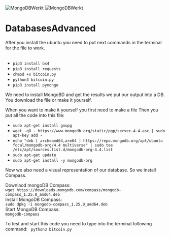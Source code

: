 ![MongoDBWerkt](https://user-images.githubusercontent.com/79083840/109400704-6ee56400-794a-11eb-97c4-77d7b02acdcf.PNG)
![MongoDBWerkt](https://user-images.githubusercontent.com/79083840/109400714-799ff900-794a-11eb-8911-112bda6df0b9.PNG)
# DatabasesAdvanced
After you install the ubuntu you need to put next commands in the terminal for the file to work.<br>
<br>
- `pip3 install bs4`
- `pip3 install requests`
- `chmod +x bitcoin.py`
- `python3 bitcoin.py`
- `pip3 install pymongo`

We need to install MongoBD and get the results we put our output into a DB.
You download the file or make it yourself.

When you want to make it yourself you first need to make a file 
Then you put all the code into this file:
- `sudo apt-get install gnupg`
- `wget -qO - https://www.mongodb.org/static/pgp/server-4.4.asc | sudo apt-key add -`
- `echo "deb [ arch=amd64,arm64 ] https://repo.mongodb.org/apt/ubuntu focal/mongodb-org/4.4 multiverse" | sudo tee /etc/apt/sources.list.d/mongodb-org-4.4.list`
- `sudo apt-get update`
- `sudo apt-get install -y mongodb-org`

Now we also need a visual representation of our database.
So we install Compass.

Downlaod mongoDB Compass:<br>
`wget https://downloads.mongodb.com/compass/mongodb-compass_1.25.0_amd64.deb` <br>
Install MongoDB Compass:<br>
`sudo dpkg -i mongodb-compass_1.25.0_amd64.deb`<br>
Start MongoDB Compass:<br>
`mongodb-compass`<br>

To test and start this code you need to type into the terminal following command: ` python3 bitcoin.py`
